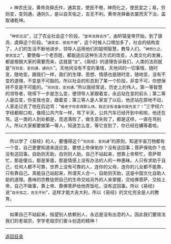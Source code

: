 &emsp;> 神农氏没，黄帝尧舜氏作，通其变，使民不倦，神而化之，使民宜之；易，穷则变，变则通，通则久，是以自天佑之，吉无不利。黄帝尧舜垂衣裳而天下治，盖取诸乾坤。
___
&emsp;“``神农氏没``”，过了农业社会这个阶段，“``皇帝尧舜氏作``”，由轩辕皇帝开始，到了唐尧、虞舜这个阶段。“``通其变，使民不倦``”，这个时候人口增加多了，社会的结构变了，人们的生活不断地进步，领导人运用他们的聪明智慧，教导人们。“``神而化之，使民宜之``”，要使每一个老百姓，都能适应这种生活方式的改变，人类文化的发展，都是根据大家的需要而来，这就是“``宜``”。《易经》的道理告诉我们，人类的法则就是“``穷则变，变则通，通则久``”。天地间没有不变的事情，天地间的一切事情，随时变，随地变。跟我们一样，我们的生理、思想、情感也是随时变，随地变，没有不变的道理，不变是不可脂的。所以社会的形态到了某一个阶段，非变不可，你想保持不变是不可能的。“``穷则变，变则通。``”所以我经常说，历史上的伟人，第一等智慧的领导者，晓得下一步是怎么变，便领导人家跟着变，永远站在变的前头；第二等人是应变，你变我也变，跟着变；第三等人是人家变了以后，他还站在原地不动，人家走过去了他在后边骂：“``格老子你变得那么快，我还没有准备你就先变了！``”三字经六字经都邮口啦，像搭公共汽车一样，骂了半天，公共汽车已经开到中和啦，他还在骂。这一类的人到处都是，竞选落败了，做生意失败了，都是这样，一直在骂别人。所以大家都要做第一等人，知道怎么变，等它变到了，你已经在媾等着啦。
___
&emsp;所以学了《易经》的人，要懂得这个“``穷则变，变则通``”的原则，知道宇宙万物都有一个变，自己更要知道来适应变。要想上帝保佑你？没有这回事；菩萨保佑你？也没有这回事。自助则天助，自则则人助。自己不站起来，想靠上帝帮忙，菩萨帮忙，那是傻瓜，那是笨蛋，那是情感上没有办法的人的一种愚昧。人只有求助于自己，任何人都不可靠，世界上没有可靠的人，连你的父母，连你的儿女都不能靠，只有靠自己。真能自己站起来，所谓天人合一，自助则天助，这是中国文化自助人助的道理。愚味的宗教徒把自己的生命交给另外的人来掌握，交给佛菩萨、交给上帝，自己不做事，靠上帝、靠佛菩萨给他弄饭吃，没有这回事。所以《易经》说“``自天佑之，吉无不利``”，这样才能大吉大利，所以《易经》的文化完全是人的教育。
___
&emsp;如果自己不站起来，指望别人依赖别人，永远是没有出息的人。因此我们要效法我们的老祖宗，学学老祖宗们奋斗创造的精神！
___
[返回目录](../../master/README.md#目录)